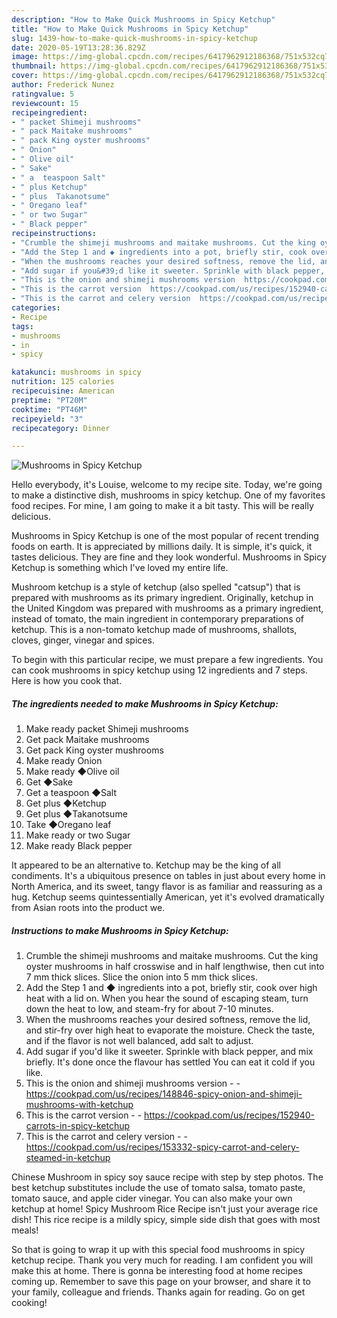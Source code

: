 ```yaml
---
description: "How to Make Quick Mushrooms in Spicy Ketchup"
title: "How to Make Quick Mushrooms in Spicy Ketchup"
slug: 1439-how-to-make-quick-mushrooms-in-spicy-ketchup
date: 2020-05-19T13:28:36.829Z
image: https://img-global.cpcdn.com/recipes/6417962912186368/751x532cq70/mushrooms-in-spicy-ketchup-recipe-main-photo.jpg
thumbnail: https://img-global.cpcdn.com/recipes/6417962912186368/751x532cq70/mushrooms-in-spicy-ketchup-recipe-main-photo.jpg
cover: https://img-global.cpcdn.com/recipes/6417962912186368/751x532cq70/mushrooms-in-spicy-ketchup-recipe-main-photo.jpg
author: Frederick Nunez
ratingvalue: 5
reviewcount: 15
recipeingredient:
- " packet Shimeji mushrooms"
- " pack Maitake mushrooms"
- " pack King oyster mushrooms"
- " Onion"
- " Olive oil"
- " Sake"
- " a  teaspoon Salt"
- " plus Ketchup"
- " plus  Takanotsume"
- " Oregano leaf"
- " or two Sugar"
- " Black pepper"
recipeinstructions:
- "Crumble the shimeji mushrooms and maitake mushrooms. Cut the king oyster mushrooms in half crosswise and in half lengthwise, then cut into 7 mm thick slices. Slice the onion into 5 mm thick slices."
- "Add the Step 1 and ◆ ingredients into a pot, briefly stir, cook over high heat with a lid on. When you hear the sound of escaping steam, turn down the heat to low, and steam-fry for about 7-10 minutes."
- "When the mushrooms reaches your desired softness, remove the lid, and stir-fry over high heat to evaporate the moisture. Check the taste, and if the flavor is not well balanced, add salt to adjust."
- "Add sugar if you&#39;d like it sweeter. Sprinkle with black pepper, and mix briefly. It&#39;s done once the flavour has settled You can eat it cold if you like."
- "This is the onion and shimeji mushrooms version  https://cookpad.com/us/recipes/148846-spicy-onion-and-shimeji-mushrooms-with-ketchup"
- "This is the carrot version  https://cookpad.com/us/recipes/152940-carrots-in-spicy-ketchup"
- "This is the carrot and celery version  https://cookpad.com/us/recipes/153332-spicy-carrot-and-celery-steamed-in-ketchup"
categories:
- Recipe
tags:
- mushrooms
- in
- spicy

katakunci: mushrooms in spicy 
nutrition: 125 calories
recipecuisine: American
preptime: "PT20M"
cooktime: "PT46M"
recipeyield: "3"
recipecategory: Dinner

---
```



![Mushrooms in Spicy Ketchup](https://img-global.cpcdn.com/recipes/6417962912186368/751x532cq70/mushrooms-in-spicy-ketchup-recipe-main-photo.jpg)

Hello everybody, it's Louise, welcome to my recipe site. Today, we're going to make a distinctive dish, mushrooms in spicy ketchup. One of my favorites food recipes. For mine, I am going to make it a bit tasty. This will be really delicious.

Mushrooms in Spicy Ketchup is one of the most popular of recent trending foods on earth. It is appreciated by millions daily. It is simple, it's quick, it tastes delicious. They are fine and they look wonderful. Mushrooms in Spicy Ketchup is something which I've loved my entire life.

Mushroom ketchup is a style of ketchup (also spelled &#34;catsup&#34;) that is prepared with mushrooms as its primary ingredient. Originally, ketchup in the United Kingdom was prepared with mushrooms as a primary ingredient, instead of tomato, the main ingredient in contemporary preparations of ketchup. This is a non-tomato ketchup made of mushrooms, shallots, cloves, ginger, vinegar and spices.


To begin with this particular recipe, we must prepare a few ingredients. You can cook mushrooms in spicy ketchup using 12 ingredients and 7 steps. Here is how you cook that.

<!--inarticleads1-->

##### The ingredients needed to make Mushrooms in Spicy Ketchup:

1. Make ready  packet Shimeji mushrooms
1. Get  pack Maitake mushrooms
1. Get  pack King oyster mushrooms
1. Make ready  Onion
1. Make ready  ◆Olive oil
1. Get  ◆Sake
1. Get  a  teaspoon ◆Salt
1. Get  plus ◆Ketchup
1. Get  plus  ◆Takanotsume
1. Take  ◆Oregano leaf
1. Make ready  or two Sugar
1. Make ready  Black pepper


It appeared to be an alternative to. Ketchup may be the king of all condiments. It&#39;s a ubiquitous presence on tables in just about every home in North America, and its sweet, tangy flavor is as familiar and reassuring as a hug. Ketchup seems quintessentially American, yet it&#39;s evolved dramatically from Asian roots into the product we. 

<!--inarticleads2-->

##### Instructions to make Mushrooms in Spicy Ketchup:

1. Crumble the shimeji mushrooms and maitake mushrooms. Cut the king oyster mushrooms in half crosswise and in half lengthwise, then cut into 7 mm thick slices. Slice the onion into 5 mm thick slices.
1. Add the Step 1 and ◆ ingredients into a pot, briefly stir, cook over high heat with a lid on. When you hear the sound of escaping steam, turn down the heat to low, and steam-fry for about 7-10 minutes.
1. When the mushrooms reaches your desired softness, remove the lid, and stir-fry over high heat to evaporate the moisture. Check the taste, and if the flavor is not well balanced, add salt to adjust.
1. Add sugar if you&#39;d like it sweeter. Sprinkle with black pepper, and mix briefly. It&#39;s done once the flavour has settled You can eat it cold if you like.
1. This is the onion and shimeji mushrooms version -  - https://cookpad.com/us/recipes/148846-spicy-onion-and-shimeji-mushrooms-with-ketchup
1. This is the carrot version -  - https://cookpad.com/us/recipes/152940-carrots-in-spicy-ketchup
1. This is the carrot and celery version -  - https://cookpad.com/us/recipes/153332-spicy-carrot-and-celery-steamed-in-ketchup


Chinese Mushroom in spicy soy sauce recipe with step by step photos. The best ketchup substitutes include the use of tomato salsa, tomato paste, tomato sauce, and apple cider vinegar. You can also make your own ketchup at home! Spicy Mushroom Rice Recipe isn&#39;t just your average rice dish! This rice recipe is a mildly spicy, simple side dish that goes with most meals! 

So that is going to wrap it up with this special food mushrooms in spicy ketchup recipe. Thank you very much for reading. I am confident you will make this at home. There is gonna be interesting food at home recipes coming up. Remember to save this page on your browser, and share it to your family, colleague and friends. Thanks again for reading. Go on get cooking!
